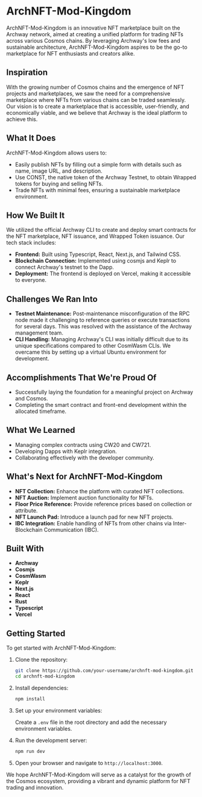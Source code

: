 # ArchNFT-Mod-Kingdom

ArchNFT-Mod-Kingdom is an innovative NFT marketplace built on the Archway network, aimed at creating a unified platform for trading NFTs across various Cosmos chains. By leveraging Archway's low fees and sustainable architecture, ArchNFT-Mod-Kingdom aspires to be the go-to marketplace for NFT enthusiasts and creators alike.

## Inspiration

With the growing number of Cosmos chains and the emergence of NFT projects and marketplaces, we saw the need for a comprehensive marketplace where NFTs from various chains can be traded seamlessly. Our vision is to create a marketplace that is accessible, user-friendly, and economically viable, and we believe that Archway is the ideal platform to achieve this.

## What It Does

ArchNFT-Mod-Kingdom allows users to:

- Easily publish NFTs by filling out a simple form with details such as name, image URL, and description.
- Use CONST, the native token of the Archway Testnet, to obtain Wrapped tokens for buying and selling NFTs.
- Trade NFTs with minimal fees, ensuring a sustainable marketplace environment.

## How We Built It

We utilized the official Archway CLI to create and deploy smart contracts for the NFT marketplace, NFT issuance, and Wrapped Token issuance. Our tech stack includes:

- **Frontend:** Built using Typescript, React, Next.js, and Tailwind CSS.
- **Blockchain Connection:** Implemented using cosmjs and Keplr to connect Archway's testnet to the Dapp.
- **Deployment:** The frontend is deployed on Vercel, making it accessible to everyone.

## Challenges We Ran Into

- **Testnet Maintenance:** Post-maintenance misconfiguration of the RPC node made it challenging to reference queries or execute transactions for several days. This was resolved with the assistance of the Archway management team.
- **CLI Handling:** Managing Archway's CLI was initially difficult due to its unique specifications compared to other CosmWasm CLIs. We overcame this by setting up a virtual Ubuntu environment for development.

## Accomplishments That We're Proud Of

- Successfully laying the foundation for a meaningful project on Archway and Cosmos.
- Completing the smart contract and front-end development within the allocated timeframe.

## What We Learned

- Managing complex contracts using CW20 and CW721.
- Developing Dapps with Keplr integration.
- Collaborating effectively with the developer community.

## What's Next for ArchNFT-Mod-Kingdom

- **NFT Collection:** Enhance the platform with curated NFT collections.
- **NFT Auction:** Implement auction functionality for NFTs.
- **Floor Price Reference:** Provide reference prices based on collection or attribute.
- **NFT Launch Pad:** Introduce a launch pad for new NFT projects.
- **IBC Integration:** Enable handling of NFTs from other chains via Inter-Blockchain Communication (IBC).

## Built With

- **Archway**
- **Cosmjs**
- **CosmWasm**
- **Keplr**
- **Next.js**
- **React**
- **Rust**
- **Typescript**
- **Vercel**

## Getting Started

To get started with ArchNFT-Mod-Kingdom:

1. Clone the repository:

   ```bash
   git clone https://github.com/your-username/archnft-mod-kingdom.git
   cd archnft-mod-kingdom
   ```

2. Install dependencies:

   ```bash
   npm install
   ```

3. Set up your environment variables:

   Create a `.env` file in the root directory and add the necessary environment variables.

4. Run the development server:

   ```bash
   npm run dev
   ```

5. Open your browser and navigate to `http://localhost:3000`.


We hope ArchNFT-Mod-Kingdom will serve as a catalyst for the growth of the Cosmos ecosystem, providing a vibrant and dynamic platform for NFT trading and innovation.